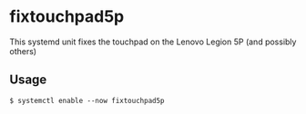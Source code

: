 # fixtouchpad5p
This systemd unit fixes the touchpad on the Lenovo Legion 5P (and possibly others)

## Usage
```
$ systemctl enable --now fixtouchpad5p
```
